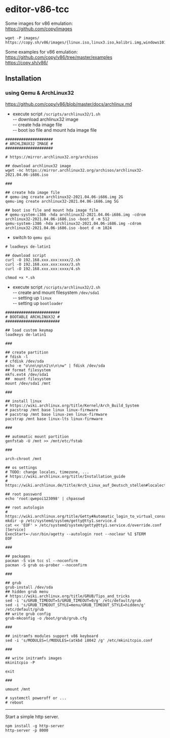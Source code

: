 # editor-v86-tcc
  
Some images for v86 emulation:  
https://github.com/copy/images  

```
wget -P images/ https://copy.sh/v86/images/{linux.iso,linux3.iso,kolibri.img,windows101.img,os8.dsk,freedos722.img,openbsd.img}
```  

Some examples for v86 emulation:  
https://github.com/copy/v86/tree/master/examples  
https://copy.sh/v86/

## Installation

### using Qemu & ArchLinux32

https://github.com/copy/v86/blob/master/docs/archlinux.md  

- execute script `/scripts/archlinux32/1.sh`  
-- download archlinux32 image  
-- create hda image file  
-- boot iso file and mount hda image file  

```shell
#####################
# ARCHLINUX32 IMAGE #
#####################

# https://mirror.archlinux32.org/archisos

## download archlinux32 image
wget -nc https://mirror.archlinux32.org/archisos/archlinux32-2021.04.06-i686.iso

###

## create hda image file
# qemu-img create archlinux32-2021.04.06-i686.img 2G
qemu-img create archlinux32-2021.04.06-i686.img 5G

## boot iso file and mount hda image file
# qemu-system-i386 -hda archlinux32-2021.04.06-i686.img -cdrom archlinux32-2021.04.06-i686.iso -boot d -m 512
qemu-system-i386 -hda archlinux32-2021.04.06-i686.img -cdrom archlinux32-2021.04.06-i686.iso -boot d -m 1024
```

- switch to `qemu gui`  

```shell
# loadkeys de-latin1

## download script
curl -O 192.168.xxx.xxx:xxxx/2.sh
curl -O 192.168.xxx.xxx:xxxx/3.sh
curl -O 192.168.xxx.xxx:xxxx/4.sh

chmod +x *.sh
```

- execute script `/scripts/archlinux32/2.sh`  
-- create and mount filesystem `/dev/sda1`  
-- setting up `linux`  
-- setting up `bootloader`  

```shell
########################
# BOOTABLE ARCHLINUX32 #
########################

## load custom keymap
loadkeys de-latin1

###

## create partition
# fdisk -l
# cfdisk /dev/sda
echo -e "o\nn\np\n1\n\n\nw" | fdisk /dev/sda
## format filesystem
mkfs.ext4 /dev/sda1
##  mount filesystem
mount /dev/sda1 /mnt

###

## install linux
# https://wiki.archlinux.org/title/Kernel/Arch_Build_System
# pacstrap /mnt base linux linux-firmware
# pacstrap /mnt base linux-zen linux-firmware
pacstrap /mnt base linux-lts linux-firmware

###

## automatic mount partition
genfstab -U /mnt >> /mnt/etc/fstab

###

arch-chroot /mnt

## os settings
# TODO: change locales, timezone, ...
# https://wiki.archlinux.org/title/Installation_guide
# https://wiki.archlinux.de/title/Arch_Linux_auf_Deutsch_stellen#localectl

## root password
echo 'root:qwepoi123098' | chpasswd

## root autologin
# https://wiki.archlinux.org/title/Getty#Automatic_login_to_virtual_console
mkdir -p /etc/systemd/system/getty@tty1.service.d
cat << 'EOF' > /etc/systemd/system/getty@tty1.service.d/override.conf
[Service]
ExecStart=-/usr/bin/agetty --autologin root --noclear %I $TERM
EOF

###

## packages
pacman -S vim tcc sl --noconfirm
pacman -S grub os-prober --noconfirm

###

## grub
grub-install /dev/sda
## hidden grub menu
# https://wiki.archlinux.org/title/GRUB/Tips_and_tricks
sed -i 's/GRUB_TIMEOUT=5/GRUB_TIMEOUT=0/g' /etc/default/grub
sed -i 's/GRUB_TIMEOUT_STYLE=menu/GRUB_TIMEOUT_STYLE=hidden/g' /etc/default/grub
## write grub config 
grub-mkconfig -o /boot/grub/grub.cfg

###

## initramfs modules support v86 keyboard
sed -i 's/MODULES=(/MODULES=(atkbd i8042 /g' /etc/mkinitcpio.conf

###

## write initramfs images
mkinitcpio -P

exit 

###

umount /mnt

# systemctl poweroff or ...
# reboot
```

---

Start a simple http server. 

```
npm install -g http-server
http-server -p 8000
```